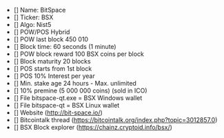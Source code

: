 - [] Name: BitSpace
- [] Ticker: BSX
- [] Algo: Nist5
- [] POW/POS Hybrid
- [] POW last block  450 010
- [] Block time: 60 seconds (1 minute)
- [] POW block reward 100 BSX coins per block
- [] Block maturity 20 blocks
- [] POS starts from 1st block
- [] POS 10% Interest per year
- [] Min. stake age 24 hours - Max. unlimited
- [] 10% premine (5 000 000 coins) (sold in ICO)
- [] File bitspace-qt.exe = BSX Windows wallet
- [] File bitspace-qt = BSX Linux wallet
- [] Website (http://bit-space.io/) 
- [] Bitcointalk thread (https://bitcointalk.org/index.php?topic=3012857.0) 
- [] BSX Block explorer (https://chainz.cryptoid.info/bsx/)
